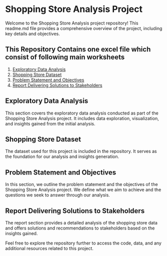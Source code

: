 # Shopping Store Analysis Project

Welcome to the Shopping Store Analysis project repository! This readme.md file provides a comprehensive overview of the project, including key details and objectives.

## This Repository Contains one excel file which consist of following  main worksheets

1. [Exploratory Data Analysis]()
2. [Shopping Store Dataset]()
3. [Problem Statement and Objectives]()
4. [Report Delivering Solutions to Stakeholders]()

## Exploratory Data Analysis

This section covers the exploratory data analysis conducted as part of the Shopping Store Analysis project. It includes data exploration, visualization, and insights gained from the initial analysis.

## Shopping Store Dataset

The dataset used for this project is included in the repository. It serves as the foundation for our analysis and insights generation.

## Problem Statement and Objectives

In this section, we outline the problem statement and the objectives of the Shopping Store Analysis project. We define what we aim to achieve and the questions we seek to answer through our analysis.

## Report Delivering Solutions to Stakeholders

The report section provides a detailed analysis of the shopping store data and offers solutions and recommendations to stakeholders based on the insights gained.

Feel free to explore the repository further to access the code, data, and any additional resources related to this project.
